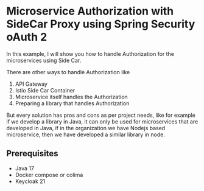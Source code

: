 # Microservice Authorization with SideCar Proxy using Spring Security oAuth 2

In this example, I will show you how to handle Authorization for the microservices using Side Car.

There are other ways to handle Authorization like 
1. API Gateway 
2. Istio Side Car Container
3. Microservice itself handles the Authorization
4. Preparing a library that handles Authorization

But every solution has pros and cons as per project needs, like for example if we develop a library in Java, it can only be used for microservices that are developed in Java, if in the organization we have Nodejs based microservice, then we have developed a similar library in node.

## Prerequisites

- Java 17
- Docker compose or colima
- Keycloak 21






